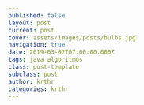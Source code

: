 ```yaml
---
published: false
layout: post
current: post
cover: assets/images/posts/bulbs.jpg
navigation: true
date: 2019-03-02T07:00:00.000Z
tags: java algoritmos
class: post-template
subclass: post
author: krthr
categories: krthr
---
```


